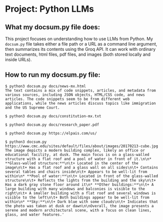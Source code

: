 # Project: Python LLMs


## What my docsum.py file does:
This project focuses on understanding how to use LLMs from Python. My ```docsum.py``` file takes either a file path or a URL as a command line argument, then summarizes its contents using the Groq API. It can work with ordinary text documents, html files, pdf files, and images (both stored locally and inside URLs). 


## How to run my docsum.py file:
```
$ python3 docsum.py docs/news-mx.html
The text contains a mix of code snippets, articles, and metadata from various sources, including JSON objects, HTML/CSS code, and news articles. The code snippets seem to be from different web applications, while the news articles discuss topics like immigration and the US Supreme Court.
```
```
$ python3 docsum.py docs/constitution-mx.txt
```
```
$ python3 docsum.py docs/research_paper.pdf
```
```
$ python3 docsum.py https://elpais.com/us/
```
```
$ python3 docsum.py https://www.cmc.edu/sites/default/files/about/images/20170213-cube.jpg
The image depicts a modern building complex, likely an office or educational facility, at dusk. The main focus is on a glass-walled structure with a flat roof and a pool of water in front of it.\n\n* **Glass-walled structure:**\n\t+ Located in the center of the image\n\t+ Has a flat roof and a glass wall on all sides\n\t+ Contains several tables and chairs inside\n\t+ Appears to be well-lit from within\n* **Pool of water:**\n\t+ Located in front of the glass-walled structure\n\t+ Reflects the lights from the building and the sky\n\t+ Has a dark gray stone floor around it\n* **Other buildings:**\n\t+ A large building with many windows and balconies is visible to the right\n\t+ A smaller building with a flat roof and several windows is visible to the left\n\t+ Both buildings appear to be well-lit from within\n* **Sky:**\n\t+ Dark blue with some clouds\n\t+ Indicates that the photo was taken at dusk or dawn\n\nOverall, the image presents a serene and modern architectural scene, with a focus on clean lines, glass, and water features.'
```
